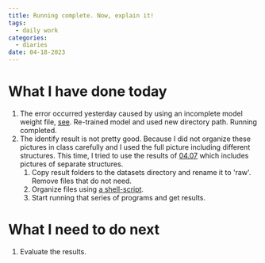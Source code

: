 ```yaml
---
title: Running complete. Now, explain it!
tags:
  - daily work
categories:
  - diaries
date: 04-18-2023 
---
```

# What I have done today

1. The error occurred yesterday caused by using an incomplete model weight file, [see](https://zhuanlan.zhihu.com/p/340908578). Re-trained model and used new directory path. Running completed.  
2. The identify result is not pretty good. Because I did not organize these pictures in class carefully and I used the full picture including different structures. This time, I tried to use the results of [04.07](https://zhangdeweb.site/2023/04/07/04-07-2023/) which includes pictures of separate structures.  
	1. Copy result folders to the datasets directory and rename it to 'raw'. Remove files that do not need. 
	2. Organize files using [a shell-script](test.txt).
	3. Start running that series of programs and get results.

# What I need to do next

1. Evaluate the results.
